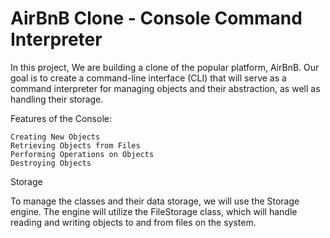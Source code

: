 # AirBnB Clone - Console Command Interpreter
In this project, We are building a clone of the popular platform, AirBnB. Our goal is to create a command-line interface (CLI) that will serve as a command interpreter for managing objects and their abstraction, as well as handling their storage.

 Features of the Console:

    Creating New Objects
    Retrieving Objects from Files
    Performing Operations on Objects
    Destroying Objects

Storage

To manage the classes and their data storage, we will use the Storage engine. The engine will utilize the FileStorage class, which will handle reading and writing objects to and from files on the system. 
